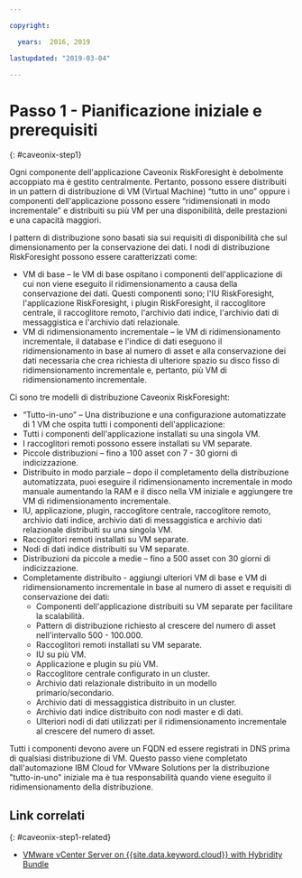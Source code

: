 ```yaml
---

copyright:

  years:  2016, 2019

lastupdated: "2019-03-04"

---
```


# Passo 1 - Pianificazione iniziale e prerequisiti
{: #caveonix-step1}

Ogni componente dell'applicazione Caveonix RiskForesight è debolmente accoppiato ma è gestito centralmente. Pertanto, possono essere distribuiti in un pattern di distribuzione di VM (Virtual Machine) “tutto in uno” oppure i componenti dell'applicazione possono essere “ridimensionati in modo incrementale” e distribuiti su più VM per una disponibilità, delle prestazioni e una capacità maggiori.

I pattern di distribuzione sono basati sia sui requisiti di disponibilità che sul dimensionamento per la conservazione dei dati. I nodi di distribuzione RiskForesight possono essere caratterizzati come:

-	VM di base – le VM di base ospitano i componenti dell'applicazione di cui non viene eseguito il ridimensionamento a causa della conservazione dei dati. Questi componenti sono; l'IU RiskForesight, l'applicazione RiskForesight, i plugin RiskForesight, il raccoglitore centrale, il raccoglitore remoto, l'archivio dati indice, l'archivio dati di messaggistica e l'archivio dati relazionale.
-	VM di ridimensionamento incrementale – le VM di ridimensionamento incrementale, il database e l'indice di dati eseguono il ridimensionamento in base al numero di asset e alla conservazione dei dati necessaria che crea richiesta di ulteriore spazio su disco fisso di ridimensionamento incrementale e, pertanto, più VM di ridimensionamento incrementale.

Ci sono tre modelli di distribuzione Caveonix RiskForesight:

-	“Tutto-in-uno” – Una distribuzione e una configurazione automatizzate di 1 VM che ospita tutti i componenti dell'applicazione:
  - Tutti i componenti dell'applicazione installati su una singola VM.
  - I raccoglitori remoti possono essere installati su VM separate.
  - Piccole distribuzioni – fino a 100 asset con 7 - 30 giorni di indicizzazione.
-	Distribuito in modo parziale – dopo il completamento della distribuzione automatizzata, puoi eseguire il ridimensionamento incrementale in modo manuale aumentando la RAM e il disco nella VM iniziale e aggiungere tre VM di ridimensionamento incrementale.
  - IU, applicazione, plugin, raccoglitore centrale, raccoglitore remoto, archivio dati indice, archivio dati di messaggistica e archivio dati relazionale distribuiti su una singola VM.
  - Raccoglitori remoti installati su VM separate.
  -	Nodi di dati indice distribuiti su VM separate.
  -	Distribuzioni da piccole a medie – fino a 500 asset con 30 giorni di indicizzazione.
- Completamente distribuito - aggiungi ulteriori VM di base e VM di ridimensionamento incrementale in base al numero di asset e requisiti di conservazione dei dati:
  - Componenti dell'applicazione distribuiti su VM separate per facilitare la scalabilità.
  -	Pattern di distribuzione richiesto al crescere del numero di asset nell'intervallo 500 - 100.000.
  -	Raccoglitori remoti installati su VM separate.
  -	IU su più VM.
  -	Applicazione e plugin su più VM.
  -	Raccoglitore centrale configurato in un cluster.
  -	Archivio dati relazionale distribuito in un modello primario/secondario.
  -	Archivio dati di messaggistica distribuito in un cluster.
  -	Archivio dati indice distribuito con nodi master e di dati.
  -	Ulteriori nodi di dati utilizzati per il ridimensionamento incrementale al crescere del numero di asset.

Tutti i componenti devono avere un FQDN ed essere registrati in DNS prima di qualsiasi distribuzione di VM. Questo passo viene completato dall'automazione IBM Cloud for VMware Solutions per la distribuzione "tutto-in-uno" iniziale ma è tua responsabilità quando viene eseguito il ridimensionamento della distribuzione.

## Link correlati
{: #caveonix-step1-related}

* [VMware vCenter Server on {{site.data.keyword.cloud}} with Hybridity Bundle](/docs/services/vmwaresolutions/archiref/vcs?topic=vmware-solutions-vcs-hybridity-intro)
